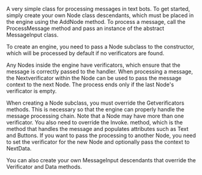 A very simple class for processing messages in text bots. 
To get started, simply create your own Node class descendants, which must be placed in the engine using the AddNode method. To process a message, call the ProcessMessage method and pass an instance of the abstract MessageInput class.

To create an engine, you need to pass a Node subclass to the constructor, which will be processed by default if no verificators are found.

Any Nodes inside the engine have verificators, which ensure that the message is correctly passed to the handler. When processing a message, the Nextverificator within the Node can be used to pass the message context to the next Node. 
The process ends only if the last Node's verificator is empty.

When creating a Node subclass, you must override the Getverificators methods. This is necessary so that the engine can properly handle the message processing chain. Note that a Node may have more than one verificator.
You also need to override the Invoke. method, which is the method that handles the message and populates attributes such as Text and Buttons. 
If you want to pass the processing to another Node, you need to set the verificator for the new Node and optionally pass the context to NextData.

You can also create your own MessageInput descendants that override the Verificator and Data methods.
